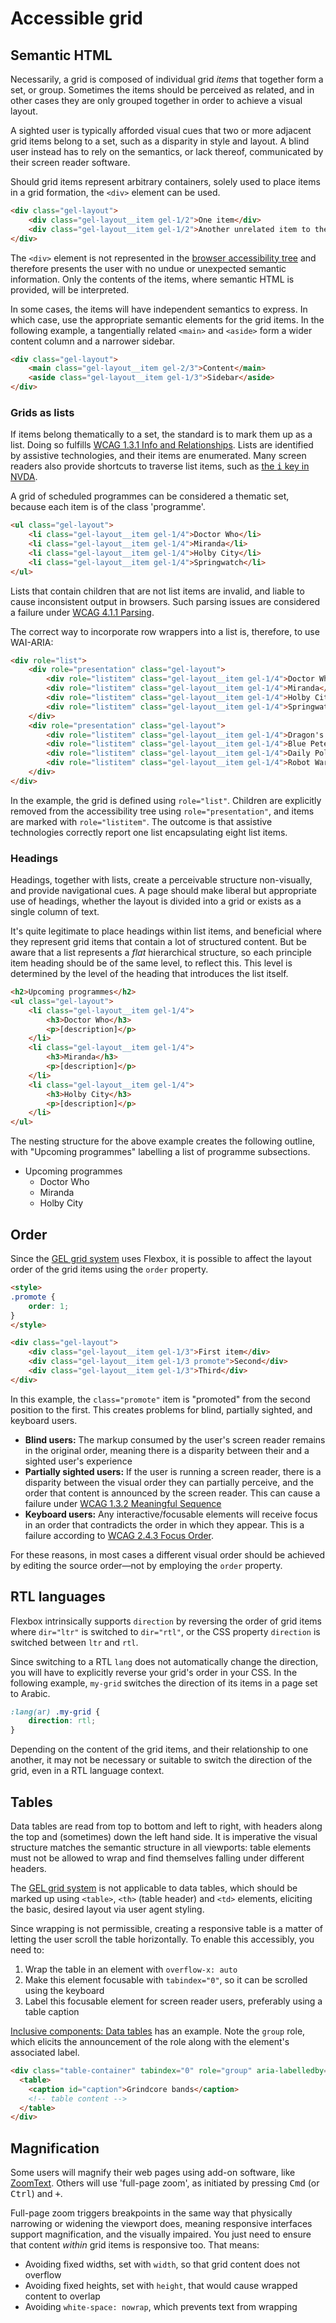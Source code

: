 # Accessible grid

## Semantic HTML

Necessarily, a grid is composed of individual grid _items_ that together form a set, or group. Sometimes the items should be perceived as related, and in other cases they are only grouped together in order to achieve a visual layout. 

A sighted user is typically afforded visual cues that two or more adjacent grid items belong to a set, such as a disparity in style and layout. A blind user instead has to rely on the semantics, or lack thereof, communicated by their screen reader software.

Should grid items represent arbitrary containers, solely used to place items in a grid formation, the `<div>` element can be used.

```html
<div class="gel-layout">
    <div class="gel-layout__item gel-1/2">One item</div>
    <div class="gel-layout__item gel-1/2">Another unrelated item to the right</div>
</div>
```

The `<div>` element is not represented in the [browser accessibility tree](https://developer.paciellogroup.com/blog/2015/01/the-browser-accessibility-tree/) and therefore presents the user with no undue or unexpected semantic information. Only the contents of the items, where semantic HTML is provided, will be interpreted.

In some cases, the items will have independent semantics to express. In which case, use the appropriate semantic elements for the grid items. In the following example, a tangentially related `<main>` and `<aside>` form a wider content column and a narrower sidebar.

```html
<div class="gel-layout">
    <main class="gel-layout__item gel-2/3">Content</main>
    <aside class="gel-layout__item gel-1/3">Sidebar</aside>
</div>
```

### Grids as lists

If items belong thematically to a set, the standard is to mark them up as a list. Doing so fulfills [WCAG 1.3.1 Info and Relationships](https://www.w3.org/TR/WCAG20/#content-structure-separation). Lists are identified by assistive technologies, and their items are enumerated. Many screen readers also provide shortcuts to traverse list items, such as [the <kbd>i</kbd> key in NVDA](https://webaim.org/resources/shortcuts/nvda).

A grid of scheduled programmes can be considered a thematic set, because each item is of the class 'programme'.

```html
<ul class="gel-layout">
    <li class="gel-layout__item gel-1/4">Doctor Who</li>
    <li class="gel-layout__item gel-1/4">Miranda</li>
    <li class="gel-layout__item gel-1/4">Holby City</li>
    <li class="gel-layout__item gel-1/4">Springwatch</li>
</ul>
```

Lists that contain children that are not list items are invalid, and liable to cause inconsistent output in browsers. Such parsing issues are considered a failure under [WCAG 4.1.1 Parsing](https://www.w3.org/TR/WCAG20/#ensure-compat).

The correct way to incorporate row wrappers into a list is, therefore, to use WAI-ARIA:

```html
<div role="list">
    <div role="presentation" class="gel-layout">
        <div role="listitem" class="gel-layout__item gel-1/4">Doctor Who</div>
        <div role="listitem" class="gel-layout__item gel-1/4">Miranda</div>
        <div role="listitem" class="gel-layout__item gel-1/4">Holby City</div>
        <div role="listitem" class="gel-layout__item gel-1/4">Springwatch</div>
    </div>
    <div role="presentation" class="gel-layout">
        <div role="listitem" class="gel-layout__item gel-1/4">Dragon's Den</div>
        <div role="listitem" class="gel-layout__item gel-1/4">Blue Peter</div>
        <div role="listitem" class="gel-layout__item gel-1/4">Daily Politics</div>
        <div role="listitem" class="gel-layout__item gel-1/4">Robot Wars</div>
    </div>
</div>
```

In the example, the grid is defined using `role="list"`. Children are explicitly removed from the accessibility tree using `role="presentation"`, and items are marked with `role="listitem"`. The outcome is that assistive technologies correctly report one list encapsulating eight list items.

### Headings

Headings, together with lists, create a perceivable structure non-visually, and provide navigational cues. A page should make liberal but appropriate use of headings, whether the layout is divided into a grid or exists as a single column of text.

It's quite legitimate to place headings within list items, and beneficial where they represent grid items that contain a lot of structured content. But be aware that a list represents a _flat_ hierarchical structure, so each principle item heading should be of the same level, to reflect this. This level is determined by the level of the heading that introduces the list itself.

```html
<h2>Upcoming programmes</h2>
<ul class="gel-layout">
    <li class="gel-layout__item gel-1/4">
        <h3>Doctor Who</h3>
        <p>[description]</p>
    </li>
    <li class="gel-layout__item gel-1/4">
        <h3>Miranda</h3>
        <p>[description]</p>
    </li>
    <li class="gel-layout__item gel-1/4">
        <h3>Holby City</h3>
        <p>[description]</p>
    </li>
</ul>
```

The nesting structure for the above example creates the following outline, with "Upcoming programmes" labelling a list of programme subsections.

* Upcoming programmes
    * Doctor Who
    * Miranda
    * Holby City

## Order

Since the [GEL grid system](https://github.com/bbc/gel-grid) uses Flexbox, it is possible to affect the layout order of the grid items using the `order` property.

```html
<style>
.promote {
    order: 1;
}
</style>

<div class="gel-layout">
    <div class="gel-layout__item gel-1/3">First item</div>
    <div class="gel-layout__item gel-1/3 promote">Second</div>
    <div class="gel-layout__item gel-1/3">Third</div>
</div>
```

In this example, the `class="promote"` item is "promoted" from the second position to the first. This creates problems for blind, partially sighted, and keyboard users. 

* **Blind users:** The markup consumed by the user's screen reader remains in the original order, meaning there is a disparity between their and a sighted user's experience
* **Partially sighted users:** If the user is running a screen reader, there is a disparity between the visual order they can partially perceive, and the order that content is announced by the screen reader. This can cause a failure under [WCAG 1.3.2 Meaningful Sequence](https://www.w3.org/TR/WCAG20/#content-structure-separation-sequence)
* **Keyboard users:** Any interactive/focusable elements will receive focus in an order that contradicts the order in which they appear. This is a failure according to [WCAG 2.4.3 Focus Order](https://www.w3.org/TR/WCAG20/#navigation-mechanisms-focus-order).
 
For these reasons, in most cases a different visual order should be achieved by editing the source order—not by employing the `order` property.

## RTL languages

Flexbox intrinsically supports `direction` by reversing the order of grid items where `dir="ltr"` is switched to `dir="rtl"`, or the CSS property `direction` is switched between `ltr` and `rtl`. 

Since switching to a RTL `lang` does not automatically change the direction, you will have to explicitly reverse your grid's order in your CSS. In the following example, `my-grid` switches the direction of its items in a page set to Arabic.

```css
:lang(ar) .my-grid {
    direction: rtl;
}
```

Depending on the content of the grid items, and their relationship to one another, it may not be necessary or suitable to switch the direction of the grid, even in a RTL language context.

## Tables

Data tables are read from top to bottom and left to right, with headers along the top and (sometimes) down the left hand side. It is imperative the visual structure matches the semantic structure in all viewports: table elements must not be allowed to wrap and find themselves falling under different headers.

The [GEL grid system](https://github.com/bbc/gel-grid) is not applicable to data tables, which should be marked up using `<table>`, `<th>` (table header) and `<td>` elements, eliciting the basic, desired layout via user agent styling.

Since wrapping is not permissible, creating a responsive table is a matter of letting the user scroll the table horizontally. To enable this accessibly, you need to:

1. Wrap the table in an element with `overflow-x: auto`
2. Make this element focusable with `tabindex="0"`, so it can be scrolled using the keyboard
3. Label this focusable element for screen reader users, preferably using a table caption

[Inclusive components: Data tables](https://inclusive-components.design/data-tables/) has an example. Note the `group` role, which elicits the announcement of the role along with the element's associated label.

```html
<div class="table-container" tabindex="0" role="group" aria-labelledby="caption">  
  <table>
    <caption id="caption">Grindcore bands</caption>
    <!-- table content -->
  </table>
</div>
```

## Magnification

Some users will magnify their web pages using add-on software, like [ZoomText](https://www.zoomtext.com/products/zoomtext-magnifierreader/). Others will use 'full-page zoom', as initiated by pressing <kbd>Cmd</kbd> (or <kbd>Ctrl</kbd>) and <kbd>+</kbd>.

Full-page zoom triggers breakpoints in the same way that physically narrowing or widening the viewport does, meaning responsive interfaces support magnification, and the visually impaired. You just need to ensure that content _within_ grid items is responsive too. That means:

* Avoiding fixed widths, set with `width`, so that grid content does not overflow
* Avoiding fixed heights, set with `height`, that would cause wrapped content to overlap
* Avoiding `white-space: nowrap`, which prevents text from wrapping